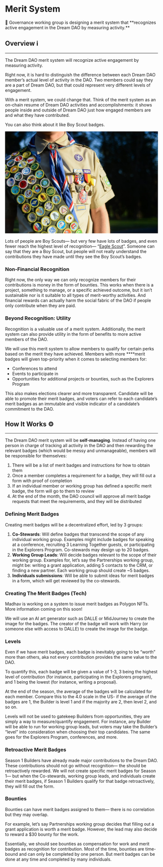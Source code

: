 # Merit System

<aside>
🔰 Governance working group is designing a merit system that **recognizes active engagement in the Dream DAO by measuring activity.**

</aside>

## Overview ℹ️

---

The Dream DAO merit system will recognize active engagement by measuring activity. 

Right now, it is hard to distinguish the difference between each Dream DAO member’s actual level of activity in the DAO. Two members could say they are a part of Dream DAO, but that could represent very different levels of engagement. 

With a merit system, we could change that. Think of the merit system as an on-chain resume of Dream DAO activities and accomplishments: it shows people inside and outside of Dream DAO just how engaged members are and what they have contributed. 

You can also think about it like Boy Scout badges. 

![2564AE22-69EF-4083-89E4-05E545B203CD.jpeg](Merit%20System%2090ff6eb4ceb14116a24d2447c5b916a6/2564AE22-69EF-4083-89E4-05E545B203CD.jpeg)

Lots of people are Boy Scouts— but very few have lots of badges, and even fewer reach the highest level of recognition— “[Eagle Scout](https://en.wikipedia.org/wiki/Eagle_Scout)”. Someone can say that they are a Boy Scout, but people will not really understand the contributions they have made until they see the Boy Scout’s badges. 

### Non-Financial Recognition

Right now, the only way we can only recognize members for their contributions is money in the form of bounties. This works when there is a project, something to manage, or a specific achieved outcome, but it isn’t sustainable nor is it suitable to all types of merit-worthy activities. And financial rewards can actually harm the social fabric of the DAO if people only contribute when they are paid. 

### Beyond Recognition: Utility

Recognition is a valuable use of a merit system. Additionally, the merit system can also provide utility in the form of benefits to more active members of the DAO. 

We will use this merit system to allow members to qualify for certain perks based on the merit they have achieved. Members with more ****merit badges will given top-priority when it comes to selecting members for: 

- Conferences to attend
- Events to participate in
- Opportunities for additional projects or bounties, such as the Explorers Program

This also makes elections clearer and more transparent. Candidate will be able to promote their merit badges, and voters can refer to each candidate’s merit badges as an immutable and visible indicator of a candidate’s commitment to the DAO. 

## How It Works ⚙️

---

The Dream DAO merit system will be **self-managing**. Instead of having one person in charge of tracking all activity in the DAO and then rewarding the relevant badges (which would be messy and unmanageable), members will be responsible for themselves: 

1. There will be a list of merit badges and instructions for how to obtain them 
2. Once a member completes a requirement for a badge, they will fill out a form with proof of completion
3. If an individual member or working group has defined a specific merit badge, the form will go to them to review
4. At the end of the month, the DAO council will approve all merit badge requests that meet the requirements, and they will be distributed

### Defining Merit Badges

Creating merit badges will be a decentralized effort, led by 3 groups: 

1. **Co-Stewards**: Will define badges that transcend the scope of any individual working group. Examples might include badges for speaking at a conference, recruiting 3 Learning Together guests, or participating in the Explorers Program. Co-stewards may design  up to 20 badges. 
2. **Working Group Leads**: Will decide badges relevant to the scope of their working group. Examples for, let’s say the Partnerships working group, might be: writing a grant application, adding 5 contacts to the CRM, or finding a new partner. Each working group should create ~5 badges. 
3. **Individuals submissions**: Will be able to submit ideas for merit badges in a form, which will get reviewed by the co-stewards. 

### Creating The Merit Badges (Tech)

Madhav is working on a system to issue merit badges as Polygon NFTs. More information coming on this soon!

We will use an AI art generator such as DALLE or MidJourney to create the image for the badges. The creator of the badge will work with Harry (or someone else with access to DALLE) to create the image for the badge. 

### Levels

Even if we have merit badges, each badge is inevitably going to be “worth” more than others, aka not every contribution provides the same value to the DAO. 

To quantify this, each badge will be given a value of 1-3, 3 being the highest level of contribution (for instance, participating in the Explorers program), and 1 being the lowest (for instance, writing a proposal). 

At the end of the season, the average of the badges will be calculated for each member. Compare this to the 4.0 scale in the US- if the average of the badges are 1, the Builder is level 1 and if the majority are 2, then level 2, and so on. 

Levels will not be used to gatekeep Builders from opportunities, they are simply a way to measure/quantify engagement. For instance, any Builder will be able to run for working group leads, but voters may take the Builder’s “level” into consideration when choosing their top candidates. The same goes for the Explorers Program, conferences, and more. 

### Retroactive Merit Badges

Season 1 Builders have already made major contributions to the Dream DAO. These contributions should not go without recognition— the should be retroactively rewarded. We will not create specific merit badges for Season 1— but when the Co-stewards, working group leads, and individuals create their merit badges, if Season 1 Builders qualify for that badge retroactively, they will fill out the form. 

### Bounties

Bounties can have merit badges assigned to them— there is no correlation but they may overlap. 

For example, let’s say Partnerships working group decides that filling out a grant application is worth a merit badge. However, the lead may also decide to reward a $30 bounty for the work. 

Essentially, we should see bounties as compensation for work and merit badges as recognition for contribution. Most of the time, bounties are time-bound and can only be completed by one person. But merit badges can be done at any time and completed by many individuals.